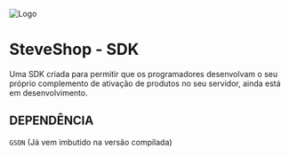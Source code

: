 ![Logo](https://steveshop.pt/app/content/site/assets/images/logos/logo.png)

# SteveShop - SDK

Uma SDK criada para permitir que os programadores desenvolvam o seu próprio complemento de ativação de produtos no seu servidor, ainda está em desenvolvimento.

## DEPENDÊNCIA

```GSON``` (Já vem imbutido na versão compilada)
